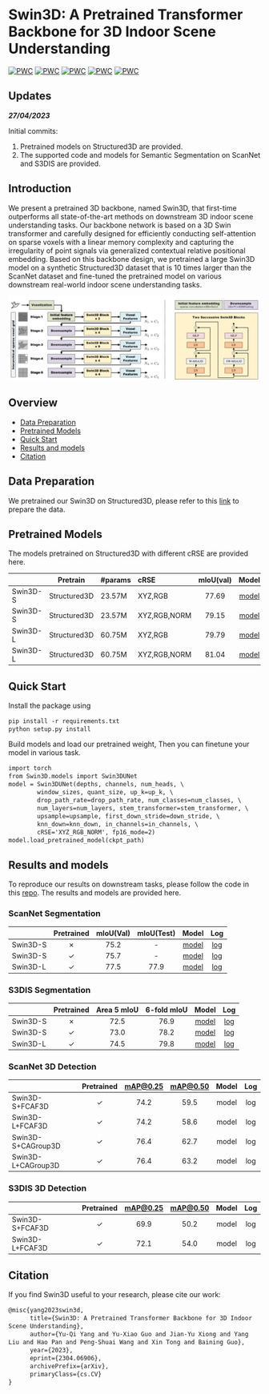 # Swin3D: A Pretrained Transformer Backbone for 3D Indoor Scene Understanding

[![PWC](https://img.shields.io/endpoint.svg?url=https://paperswithcode.com/badge/swin3d-a-pretrained-transformer-backbone-for/semantic-segmentation-on-scannet)](https://paperswithcode.com/sota/semantic-segmentation-on-scannet?p=swin3d-a-pretrained-transformer-backbone-for)
[![PWC](https://img.shields.io/endpoint.svg?url=https://paperswithcode.com/badge/swin3d-a-pretrained-transformer-backbone-for/semantic-segmentation-on-s3dis-area5)](https://paperswithcode.com/sota/semantic-segmentation-on-s3dis-area5?p=swin3d-a-pretrained-transformer-backbone-for)
[![PWC](https://img.shields.io/endpoint.svg?url=https://paperswithcode.com/badge/swin3d-a-pretrained-transformer-backbone-for/semantic-segmentation-on-s3dis)](https://paperswithcode.com/sota/semantic-segmentation-on-s3dis?p=swin3d-a-pretrained-transformer-backbone-for)
[![PWC](https://img.shields.io/endpoint.svg?url=https://paperswithcode.com/badge/swin3d-a-pretrained-transformer-backbone-for/3d-object-detection-on-scannetv2)](https://paperswithcode.com/sota/3d-object-detection-on-scannetv2?p=swin3d-a-pretrained-transformer-backbone-for)
[![PWC](https://img.shields.io/endpoint.svg?url=https://paperswithcode.com/badge/swin3d-a-pretrained-transformer-backbone-for/3d-object-detection-on-s3dis)](https://paperswithcode.com/sota/3d-object-detection-on-s3dis?p=swin3d-a-pretrained-transformer-backbone-for)

## Updates

***27/04/2023***

Initial commits:

1. Pretrained models on Structured3D are provided.
2. The supported code and models for Semantic Segmentation on ScanNet and S3DIS are provided.

## Introduction

We present a pretrained 3D backbone, named Swin3D, that first-time outperforms all state-of-the-art methods on downstream 3D indoor scene understanding tasks. Our backbone network is based on a 3D Swin transformer and carefully designed for efficiently conducting self-attention on sparse voxels with a linear memory complexity and capturing the irregularity of point signals via generalized contextual relative positional embedding. Based on this backbone design, we pretrained a large Swin3D model on a synthetic Structured3D dataset that is 10 times larger than the ScanNet dataset and fine-tuned the pretrained model on various downstream real-world indoor scene understanding tasks.

![teaser](figures/swin3D.png)

## Overview

- [Data Preparation](#data-preparation)
- [Pretrained Models](#pretrained-models)
- [Quick Start](#quick-start)
- [Results and models](#results-and-models)
- [Citation](#citation)

## Data Preparation

We pretrained our Swin3D on Structured3D, please refer to this [link](https://github.com/yuxiaoguo/Uni3DScenes) to prepare the data.

## Pretrained Models

The models pretrained on Structured3D with different cRSE are provided here.

|          |   Pretrain   | #params | cRSE         | mIoU(val) |   Model   |   Log   |
| :------- | :----------: | :------ | :----------- | :-------: | :-------: | :-----: |
| Swin3D-S | Structured3D | 23.57M  | XYZ,RGB      |   77.69   | [model]() | [log]() |
| Swin3D-S | Structured3D | 23.57M  | XYZ,RGB,NORM |   79.15   | [model]() | [log]() |
| Swin3D-L | Structured3D | 60.75M  | XYZ,RGB      |   79.79   | [model]() | [log]() |
| Swin3D-L | Structured3D | 60.75M  | XYZ,RGB,NORM |   81.04   | [model]() | [log]() |

## Quick Start

Install the package using 

    pip install -r requirements.txt
    python setup.py install

Build models and load our pretrained weight, Then you can finetune your model in various task.

    import torch
    from Swin3D.models import Swin3DUNet
    model = Swin3DUNet(depths, channels, num_heads, \
            window_sizes, quant_size, up_k=up_k, \
            drop_path_rate=drop_path_rate, num_classes=num_classes, \
            num_layers=num_layers, stem_transformer=stem_transformer, \
            upsample=upsample, first_down_stride=down_stride, \
            knn_down=knn_down, in_channels=in_channels, \
            cRSE='XYZ_RGB_NORM', fp16_mode=2)
    model.load_pretrained_model(ckpt_path)

## Results and models

To reproduce our results on downstream tasks, please follow the code in this [repo](https://github.com/Yukichiii/Swin3D_Task). The results and models are provided here.

### ScanNet Segmentation

|          | Pretrained | mIoU(Val) | mIoU(Test) |   Model   |   Log   |
| :------- | :--------: | :-------: | :--------: | :-------: | :-----: |
| Swin3D-S |  &cross;   |   75.2    |     -      | [model]() | [log]() |
| Swin3D-S |  &check;   |   75.7    |     -      | [model]() | [log]() |
| Swin3D-L |  &check;   |   77.5    |    77.9    | [model]() | [log]() |

### S3DIS Segmentation

|          | Pretrained | Area 5 mIoU | 6-fold mIoU |   Model   |   Log   |
| :------- | :--------: | :---------: | :---------: | :-------: | :-----: |
| Swin3D-S |  &cross;   |    72.5     |    76.9     | [model]() | [log]() |
| Swin3D-S |  &check;   |    73.0     |    78.2     | [model]() | [log]() |
| Swin3D-L |  &check;   |    74.5     |    79.8     | [model]() | [log]() |

### ScanNet 3D Detection

|                    | Pretrained | mAP@0.25 | mAP@0.50 | Model |  Log  |
| :----------------- | :--------: | :------: | :------: | :---: | :---: |
| Swin3D-S+FCAF3D    |  &check;   |   74.2   |   59.5   | model |  log  |
| Swin3D-L+FCAF3D    |  &check;   |   74.2   |   58.6   | model |  log  |
| Swin3D-S+CAGroup3D |  &check;   |   76.4   |   62.7   | model |  log  |
| Swin3D-L+CAGroup3D |  &check;   |   76.4   |   63.2   | model |  log  |

### S3DIS 3D Detection

|                 | Pretrained | mAP@0.25 | mAP@0.50 | Model |  Log  |
| :-------------- | :--------: | :------: | :------: | :---: | :---: |
| Swin3D-S+FCAF3D |  &check;   |   69.9   |   50.2   | model |  log  |
| Swin3D-L+FCAF3D |  &check;   |   72.1   |   54.0   | model |  log  |

## Citation

If you find Swin3D useful to your research, please cite our work:

```
@misc{yang2023swin3d,
      title={Swin3D: A Pretrained Transformer Backbone for 3D Indoor Scene Understanding}, 
      author={Yu-Qi Yang and Yu-Xiao Guo and Jian-Yu Xiong and Yang Liu and Hao Pan and Peng-Shuai Wang and Xin Tong and Baining Guo},
      year={2023},
      eprint={2304.06906},
      archivePrefix={arXiv},
      primaryClass={cs.CV}
}
```